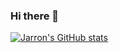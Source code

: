 ### Hi there 👋

[![Jarron's GitHub stats](https://github-readme-stats.vercel.app/api?username=Jarron-Ng&show_icons=true&theme=tokyonight)](https://github.com/anuraghazra/github-readme-stats)

<!--
**Jarron-Ng/Jarron-Ng** is a ✨ _special_ ✨ repository because its `README.md` (this file) appears on your GitHub profile.

Here are some ideas to get you started:

- 🔭 I’m currently working on ...
- 🌱 I’m currently learning ...
- 👯 I’m looking to collaborate on ...
- 🤔 I’m looking for help with ...
- 💬 Ask me about ...
- 📫 How to reach me: ...
- 😄 Pronouns: ...
- ⚡ Fun fact: ...
-->
